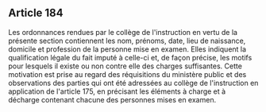 Article 184
----
Les ordonnances rendues par le collège de l'instruction en vertu de la présente
section contiennent les nom, prénoms, date, lieu de naissance, domicile et
profession de la personne mise en examen. Elles indiquent la qualification
légale du fait imputé à celle-ci et, de façon précise, les motifs pour lesquels
il existe ou non contre elle des charges suffisantes. Cette motivation est prise
au regard des réquisitions du ministère public et des observations des parties
qui ont été adressées au collège de l'instruction en application de l'article
175, en précisant les éléments à charge et à décharge contenant chacune des
personnes mises en examen.
